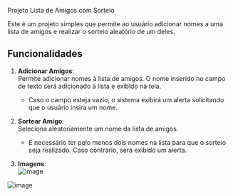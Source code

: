 Projeto Lista de Amigos com Sorteio

Este é um projeto simples que permite ao usuário adicionar nomes a uma lista de amigos e realizar o sorteio aleatório de um deles.

## Funcionalidades

1. **Adicionar Amigos**:  
   Permite adicionar nomes à lista de amigos. O nome inserido no campo de texto será adicionado à lista e exibido na tela.  
   - Caso o campo esteja vazio, o sistema exibirá um alerta solicitando que o usuário insira um nome.

2. **Sortear Amigo**:  
   Seleciona aleatoriamente um nome da lista de amigos.  
   - É necessário ter pelo menos dois nomes na lista para que o sorteio seja realizado. Caso contrário, será exibido um alerta.
     
 3. **Imagens**:  
![image](https://github.com/user-attachments/assets/2626c7b6-e08a-44ee-a795-80a247478fd6)

![image](https://github.com/user-attachments/assets/7d03506f-ab5a-43ac-b319-aeb1a947cde2)


